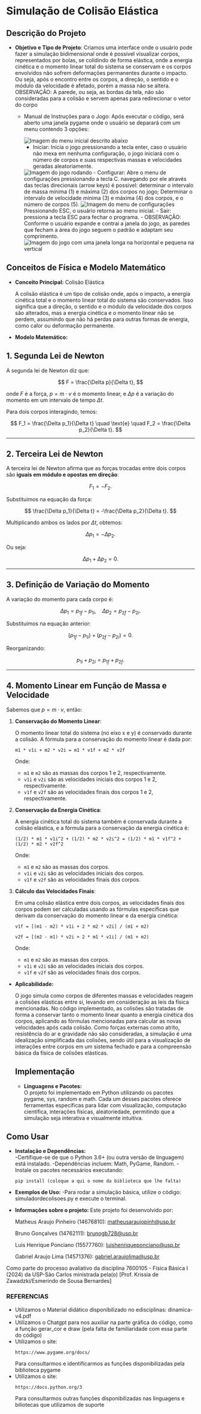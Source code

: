 # Simulação de Colisão Elástica

## Descrição do Projeto

- **Objetivo e Tipo de Projeto**:
  Criamos uma interface onde o usuário pode fazer a simulação bidimensional onde é possivel visualizar corpos, representados por bolas, se colidindo de forma elástica,
  onde a energia cinética e o momento linear total do sistema se conservam e os corpos envolvidos não sofrem deformações permanentes 
  durante o impacto. Ou seja, após o encontro entre os corpos, a direção, o sentido e o módulo da velocidade é afetado, porém a massa não se altera.
  OBSERVAÇÃO: A parede, ou seja, as bordas da tela, não são consideradas para a colisão e servem apenas para redirecionar o vetor do corpo
  - Manual de Instruções para o Jogo:
    Após executar o código, será aberto uma janela pygame onde o usuário se deparará com um menu contendo 3 opções:

    <img src="images/Imagem do WhatsApp de 2024-12-02 à(s) 20.50.02_1f62514c.jpg" alt="Imagem do menu inicial descrito abaixo">

    - Iniciar:
    Inicia o jogo pressionando a tecla enter, caso o usuário não mexa em nenhuma configuração, o jogo iniciará com o número
    de corpos e suas respectivas massas e velocidades geradas aleatoriamente.
    <img src="images/Imagem do WhatsApp de 2024-12-02 à(s) 20.50.02_8e1bc18d.jpg" alt="Imagem do jogo rodando">
    - Configurar:
    Abre o menu de configurações pressionando a tecla C. navegando por ele através das teclas direcionais (arrow keys) é possivel:
    determinar o intervalo de massa mínima (1) e máxima (2) dos corpos no jogo; Determinar o intervalo de velocidade mínima (3) e máxima (4) dos corpos, e o número de corpos (5). 
    <img src="images/Imagem do WhatsApp de 2024-12-02 à(s) 20.50.02_905e278a.jpg" alt="Imagem do menu de configurações">
    Pressionando ESC, o usuário retorna ao menu inicial.
    - Sair:
    pressiona a tecla ESC para fechar o programa.
    - OBSERVAÇÃO:
    Conforme o usuário expande e contrai a janela do jogo, as paredes que fecham a área do jogo seguem o padrão e adaptam seu comprimento. 
    <img src="images/Imagem do WhatsApp de 2024-12-02 à(s) 20.50.00_3bb2d3ea.jpg" alt="Imagem do jogo com uma janela longa na horizontal e pequena na vertical">

## Conceitos de Física e Modelo Matemático

- **Conceito Principal:** Colisão Elástica

  A colisão elástica é um tipo de colisão onde, após o impacto, a energia cinética total e o momento linear total do sistema são conservados. Isso significa que a direção, o sentido e o módulo da velocidade dos corpos são alterados, mas a energia cinética e o momento linear não se perdem, assumindo que não há perdas para outras formas de energia, como calor ou deformação permanente.

- **Modelo Matemático:**  

## **1. Segunda Lei de Newton**
A segunda lei de Newton diz que:

$$
F = \frac{\Delta p}{\Delta t},
$$

onde $F$ é a força, $p = m \cdot v$ é o momento linear, e $\Delta p$ é a variação do momento em um intervalo de tempo $\Delta t$. 

Para dois corpos interagindo, temos:

$$
F_1 = \frac{\Delta p_1}{\Delta t} \quad \text{e} \quad F_2 = \frac{\Delta p_2}{\Delta t}.
$$

---

## **2. Terceira Lei de Newton**
A terceira lei de Newton afirma que as forças trocadas entre dois corpos são **iguais em módulo e opostas em direção**:

$$
F_1 = -F_2.
$$

Substituímos na equação da força:

$$
\frac{\Delta p_1}{\Delta t} = -\frac{\Delta p_2}{\Delta t}.
$$

Multiplicando ambos os lados por $\Delta t$, obtemos:

$$
\Delta p_1 = -\Delta p_2.
$$

Ou seja:

$$
\Delta p_1 + \Delta p_2 = 0.
$$

---

## **3. Definição de Variação do Momento**
A variação do momento para cada corpo é:

$$
\Delta p_1 = p_{1f} - p_{1i}, \quad \Delta p_2 = p_{2f} - p_{2i}.
$$

Substituímos na equação anterior:

$$
(p_{1f} - p_{1i}) + (p_{2f} - p_{2i}) = 0.
$$

Reorganizando:

$$
p_{1i} + p_{2i} = p_{1f} + p_{2f}.
$$

---

## **4. Momento Linear em Função de Massa e Velocidade**
Sabemos que $p = m \cdot v$, então:

  1. **Conservação do Momento Linear**:

     O momento linear total do sistema (no eixo x e y) é conservado durante a colisão. A fórmula para a conservação do momento linear é dada por:

     ```
     m1 * v1i + m2 * v2i = m1 * v1f + m2 * v2f
     ```

     Onde:
     - `m1` e `m2` são as massas dos corpos 1 e 2, respectivamente.
     - `v1i` e `v2i` são as velocidades iniciais dos corpos 1 e 2, respectivamente.
     - `v1f` e `v2f` são as velocidades finais dos corpos 1 e 2, respectivamente.

  2. **Conservação da Energia Cinética**:

     A energia cinética total do sistema também é conservada durante a colisão elástica, e a fórmula para a conservação da energia cinética é:

     ```
     (1/2) * m1 * v1i^2 + (1/2) * m2 * v2i^2 = (1/2) * m1 * v1f^2 + (1/2) * m2 * v2f^2
     ```

     Onde:
     - `m1` e `m2` são as massas dos corpos.
     - `v1i` e `v2i` são as velocidades iniciais dos corpos.
     - `v1f` e `v2f` são as velocidades finais dos corpos.

  3. **Cálculo das Velocidades Finais**:

     Em uma colisão elástica entre dois corpos, as velocidades finais dos corpos podem ser calculadas usando as fórmulas específicas que derivam da conservação do momento linear e da energia cinética:

     ```
     v1f = [(m1 - m2) * v1i + 2 * m2 * v2i] / (m1 + m2)
     ```

     ```
     v2f = [(m2 - m1) * v2i + 2 * m1 * v1i] / (m1 + m2)
     ```

     Onde:
     - `m1` e `m2` são as massas dos corpos.
     - `v1i` e `v2i` são as velocidades iniciais dos corpos.
     - `v1f` e `v2f` são as velocidades finais dos corpos.

- **Aplicabilidade:**

  O jogo simula como corpos de diferentes massas e velocidades reagem a colisões elásticas entre si, levando em consideração as leis da física mencionadas. No código implementado, as colisões são tratadas de forma a conservar tanto o momento linear quanto a energia cinética dos corpos, aplicando as fórmulas mencionadas para calcular as novas velocidades após cada colisão. Como forças externas como atrito, resistência do ar e gravidade não são consideradas, a simulação é uma idealização simplificada das colisões, sendo útil para a visualização de interações entre corpos em um sistema fechado e para a compreensão básica da física de colisões elásticas.

  ## Implementação

  - **Linguagens e Pacotes:**  
  O projeto foi implementado em Python utilizando os pacotes pygame, sys, random e math. Cada um desses pacotes oferece ferramentas específicas para lidar com visualização, computação científica, interações físicas,         aleatoriedade, permitindo que a simulação seja interativa e visualmente intuitiva.
  
## Como Usar
- **Instalação e Dependências:**  
  -Certifique-se de que o Python 3.6+ (ou outra versão de linguagem) está instalado.
  -Dependências incluem: Math, PyGame, Random.
  -Instale os pacotes necessários executando:
  
  ```
  pip install (coloque a qui o nome da biblioteca que lhe falta)
  ```

- **Exemplos de Uso:** 
  -Para rodar a simulação básica, utilize o código:
  simuladordecolisoes.py e execute o terminal.

- **Informações sobre o projeto:**
  Este projeto foi desenvolvido por:
  
    Matheus Araujo Pinheiro (14676810): matheusaraujopinh@usp.br
  
    Bruno Gonçalves (14762111): brunogb728@usp.br

    Luis Henrique Ponciano (15577760): luishenriqueponciano@usp.br

    Gabriel Araujo Lima (14571376): gabriel.araujolima@usp.br

Como parte do processo avaliativo da disciplina 7600105 - Física Básica I (2024) da USP-São Carlos ministrada pela(o) [Prof. Krissia de Zawadzki/Esmerindo de Sousa Bernardes]

### REFERENCIAS
- Utilizamos o Material didático disponibilizado no edisciplinas: dinamica-v4.pdf
- Utilizamos o Chatgpt para nos auxiliar na parte gráfica do código, como a função gerar_cor e draw (pela falta de familiaridade com essa parte do código)
- Utilizamos o site:
  ```
  https://www.pygame.org/docs/
  ```
  Para consultarmos e identificarmos as funções disponibilizadas pela biblioteca pygame
- Utilizamos o site:
  ```
  https://docs.python.org/3
  ```
  Para consultarmos outras funções disponibilizadas nas linguagens e biliotecas que utilizamos de suporte

